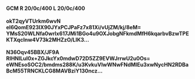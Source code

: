 #### GCM R 20/0c/400 L 20/0c/400
**okT2qyVTUrkm6wvN**<br/>**el6QomE923IX90JYxPCJPaFz7x81Xi/vUjZM/kj/8eM=**<br/>**YMsS20WLNfa0wrIx617JMi1BGo4u9OXJobgNFkmdMfH6kqarbvBzwTPEKTXqclnw4V73k2MHZzO/LIK3...**<br/><br/>
**N36Oqv45BBX/JF9A**<br/>**RIHNILuI0x+ZGJkcYx0mdwD72D5ZZ9EVWJrrwU2u0Os=**<br/>**eWNEsoSOC2/bmdms288K/u3KvkuVIwWNwFNdMIEu3xwNycHN2RDBaBcM55TRNCKLCG8MAVBziY130ncz...**